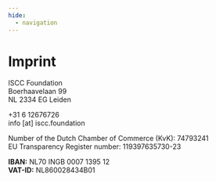 ```yaml
---
hide:
  - navigation
---
```


# Imprint

ISCC Foundation<br> Boerhaavelaan 99<br> NL 2334 EG Leiden<br>

+31 6 12676726<br> info \[at\] iscc.foundation<br>

Number of the Dutch Chamber of Commerce (KvK): 74793241<br> EU Transparency Register number:
119397635730-23<br>

**IBAN:** NL70 INGB 0007 1395 12<br> **VAT-ID:** NL860028434B01<br>

